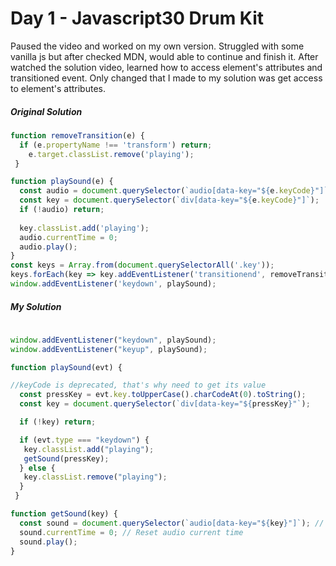 # Day 1 - Javascript30 Drum Kit


Paused the video and worked on my own version. Struggled with some vanilla js but after checked MDN, would able 
to continue and finish it. After watched the solution video, learned how to access element's attributes and transitioned event. Only changed that I made to my solution was get access to element's attributes.

##### Original Solution

```javascript
function removeTransition(e) {
  if (e.propertyName !== 'transform') return;
    e.target.classList.remove('playing');
 }

function playSound(e) {
  const audio = document.querySelector(`audio[data-key="${e.keyCode}"]`);
  const key = document.querySelector(`div[data-key="${e.keyCode}"]`);
  if (!audio) return;
  
  key.classList.add('playing');
  audio.currentTime = 0;
  audio.play();
}
const keys = Array.from(document.querySelectorAll('.key'));
keys.forEach(key => key.addEventListener('transitionend', removeTransition));
window.addEventListener('keydown', playSound);
```

##### My Solution

```javascript
	
window.addEventListener("keydown", playSound);
window.addEventListener("keyup", playSound);

function playSound(evt) {

//keyCode is deprecated, that's why need to get its value
  const pressKey = evt.key.toUpperCase().charCodeAt(0).toString(); 
  const key = document.querySelector(`div[data-key="${pressKey}"`);

  if (!key) return;

  if (evt.type === "keydown") {
   key.classList.add("playing");
   getSound(pressKey);
  } else {
   key.classList.remove("playing");
  }
 }

function getSound(key) {
  const sound = document.querySelector(`audio[data-key="${key}"]`); // Access tag attibute
  sound.currentTime = 0; // Reset audio current time
  sound.play();	
}
```
